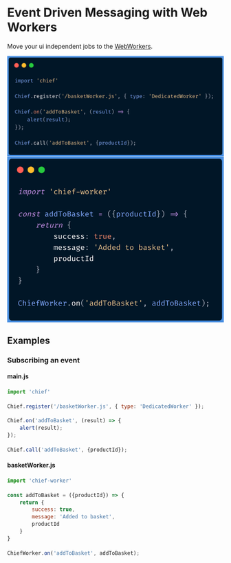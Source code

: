 # Event Driven Messaging with Web Workers

Move your ui independent jobs to the [WebWorkers](https://developer.mozilla.org/en-US/docs/Web/API/Web_Workers_API).

<div>
    <img align="top" src="/static/main-js.png"/>
    <img align="top" src="/static/worker-js.png"/>
</div>

## Examples

### Subscribing an event
#### main.js
```js
import 'chief'

Chief.register('/basketWorker.js', { type: 'DedicatedWorker' });

Chief.on('addToBasket', (result) => {
    alert(result);
});

Chief.call('addToBasket', {productId});
```

#### basketWorker.js
```js
import 'chief-worker'

const addToBasket = ({productId}) => {
    return {
        success: true,
        message: 'Added to basket',
        productId
    }
}

ChiefWorker.on('addToBasket', addToBasket);
```
